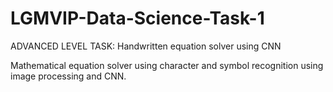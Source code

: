 # LGMVIP-Data-Science-Task-1
ADVANCED LEVEL TASK: 
Handwritten equation solver using  CNN


Mathematical equation solver using character and symbol recognition using image processing and CNN.
